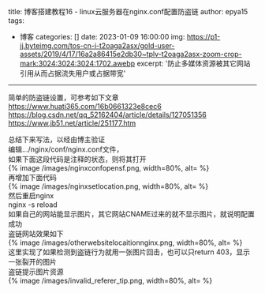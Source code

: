 title: 博客搭建教程16 - linux云服务器在nginx.conf配置防盗链
author: epya15
tags:
  - 博客
categories: []
date: 2023-01-09 16:00:00
img: https://p1-jj.byteimg.com/tos-cn-i-t2oaga2asx/gold-user-assets/2019/4/17/16a2a86415e2db30~tplv-t2oaga2asx-zoom-crop-mark:3024:3024:3024:1702.awebp
excerpt: '防止多媒体资源被其它网站引用从而占据流失用户或占据带宽'
---
简单的防盗链设置，可参考如下文章  
https://www.huati365.com/16b0661323e8cec6  
https://blog.csdn.net/qq_52162404/article/details/127051356  
https://www.jb51.net/article/251177.htm  

总结下来写法，以经由博主验证  
编辑.../nginx/conf/nginx.conf文件，  
如果下面这段代码是注释的状态，则将其打开  
{% image /images/nginxconfopensf.png, width=80%, alt= %}  
再增加下面代码  
{% image /images/nginxsetlocation.png, width=80%, alt= %}  
然后重启nginx  
nginx -s reload  
如果自己的网站能显示图片，其它网站CNAME过来的就不显示图片，就说明配置成功  
盗链网站效果如下  
{% image /images/otherwebsitelocaitionnginx.png, width=80%, alt= %}  
这里实现了如果检测到盗链行为就用一张图片回击，也可以只return 403，显示一张裂开的图片  
盗链提示图片资源  
{% image /images/invalid_referer_tip.png, width=80%, alt= %}